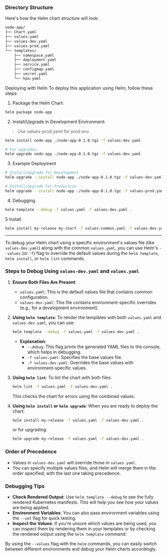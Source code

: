 ### Directory Structure

Here's how the Helm chart structure will look:

```bash
node-app/
├── Chart.yaml
├── values.yaml
├── values-dev.yaml
├── values-prod.yaml
└── templates/
    ├── namespace.yaml
    ├── deployment.yaml
    ├── service.yaml
    ├── configmap.yaml
    ├── secret.yaml
    └── hpa.yaml
```

Deploying with Helm
To deploy this application using Helm, follow these steps:

1. Package the Helm Chart:

```bash
helm package node-app
```

2. Install/Upgrade in Development Environment:

> Use values-prod.yaml for prod env

```bash
helm install node-app ./node-app-0.1.0.tgz -f values-dev.yaml

# For upgrades:
helm upgrade node-app ./node-app-0.1.0.tgz -f values-dev.yaml
```

3. Example Deployment

```bash
# Install/Upgrade for Development
helm upgrade --install node-app ./node-app-0.1.0.tgz -f values-dev.yaml

# Install/Upgrade for Production
helm upgrade --install node-app ./node-app-0.1.0.tgz -f values-prod.yaml
```

4. Debugging

```bash
helm template --debug -f values.yaml -f values-dev.yaml .
```

5 Install

```bash
helm install my-release my-chart -f values-common.yaml -f values-dev.yaml

```

---

To debug your Helm chart using a specific environment's values file (like `values-dev.yaml`) along with the common `values.yaml`, you can use Helm's `--values` (or `-f`) flag to override the default values during the `helm template`, `helm install`, or `helm lint` commands.

### Steps to Debug Using `values-dev.yaml` and `values.yaml`

1. **Ensure Both Files Are Present**:

   - `values.yaml`: This is the default values file that contains common configuration.
   - `values-dev.yaml`: This file contains environment-specific overrides (e.g., for a development environment).

2. **Using `helm template`**:
   To render the templates with both `values.yaml` and `values-dev.yaml`, you can use:

   ```bash
   helm template --debug -f values.yaml -f values-dev.yaml .
   ```

   - **Explanation**:
     - `--debug`: This flag prints the generated YAML files to the console, which helps in debugging.
     - `-f values.yaml`: Specifies the base values file.
     - `-f values-dev.yaml`: Overrides the base values with environment-specific values.

3. **Using `helm lint`**:
   To lint the chart with both files:

   ```bash
   helm lint -f values.yaml -f values-dev.yaml .
   ```

   This checks the chart for errors using the combined values.

4. **Using `helm install` or `helm upgrade`**:
   When you are ready to deploy the chart:

   ```bash
   helm install my-release -f values.yaml -f values-dev.yaml .
   ```

   or for upgrading:

   ```bash
   helm upgrade my-release -f values.yaml -f values-dev.yaml .
   ```

### Order of Precedence

- Values in `values-dev.yaml` will override those in `values.yaml`.
- You can specify multiple values files, and Helm will merge them in the order specified, with the last one taking precedence.

### Debugging Tips

- **Check Rendered Output**: Use `helm template --debug` to see the fully rendered Kubernetes manifests. This will help you see how your values are being applied.
- **Environment Variables**: You can also pass environment variables using the `--set` flag for quick testing.
- **Inspect the Values**: If you're unsure which values are being used, you can inspect them by rendering them in your templates or by checking the rendered output using the `helm template` command.

By using the `--values` flag with the `helm` commands, you can easily switch between different environments and debug your Helm charts accordingly.
